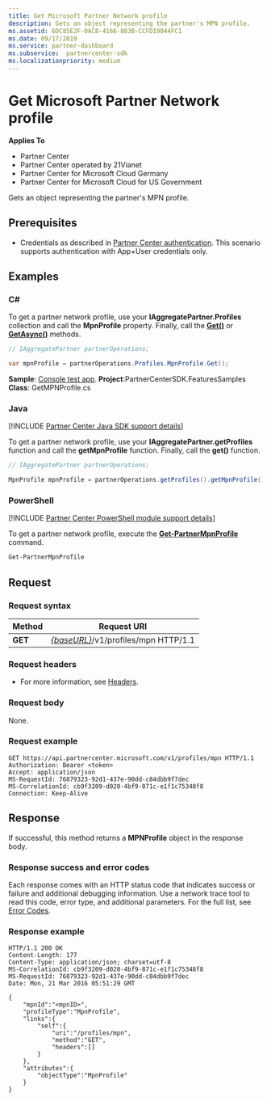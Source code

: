 ```yaml
---
title: Get Microsoft Partner Network profile
description: Gets an object representing the partner's MPN profile.
ms.assetid: 6DC85E2F-0AC8-4166-883B-CCFD19044FC1
ms.date: 09/17/2019
ms.service: partner-dashboard
ms.subservice:  partnercenter-sdk
ms.localizationpriority: medium
---
```


# Get Microsoft Partner Network profile

**Applies To**

- Partner Center
- Partner Center operated by 21Vianet
- Partner Center for Microsoft Cloud Germany
- Partner Center for Microsoft Cloud for US Government

Gets an object representing the partner's MPN profile.

## Prerequisites

- Credentials as described in [Partner Center authentication](partner-center-authentication.md). This scenario supports authentication with App+User credentials only.

## Examples

### C#

To get a partner network profile, use your **IAggregatePartner.Profiles** collection and call the **MpnProfile** property. Finally, call the [**Get()**](https://docs.microsoft.com/dotnet/api/microsoft.store.partnercenter.profiles.impnprofile.get) or [**GetAsync()**](https://docs.microsoft.com/dotnet/api/microsoft.store.partnercenter.profiles.impnprofile.getasync) methods.

``` csharp
// IAggregatePartner partnerOperations;

var mpnProfile = partnerOperations.Profiles.MpnProfile.Get();
```

**Sample**: [Console test app](console-test-app.md). **Project**:PartnerCenterSDK.FeaturesSamples **Class**: GetMPNProfile.cs

### Java

[!INCLUDE [Partner Center Java SDK support details](../includes/java-sdk-support.md)]

To get a partner network profile, use your **IAggregatePartner.getProfiles** function and call the **getMpnProfile** function. Finally, call the **get()** function.

```java
// IAggregatePartner partnerOperations;

MpnProfile mpnProfile = partnerOperations.getProfiles().getMpnProfile().get();
```

### PowerShell

[!INCLUDE [Partner Center PowerShell module support details](../includes/powershell-module-support.md)]

To get a partner network profile, execute the [**Get-PartnerMpnProfile**](https://github.com/Microsoft/Partner-Center-PowerShell/blob/master/docs/help/Get-PartnerMpnProfile.md) command.

```powershell
Get-PartnerMpnProfile
```

## Request

### Request syntax

| Method  | Request URI                                                          |
|---------|----------------------------------------------------------------------|
| **GET** | [*{baseURL}*](partner-center-rest-urls.md)/v1/profiles/mpn HTTP/1.1 |

### Request headers

- For more information, see [Headers](headers.md).

### Request body

None.

### Request example

```http
GET https://api.partnercenter.microsoft.com/v1/profiles/mpn HTTP/1.1
Authorization: Bearer <token>
Accept: application/json
MS-RequestId: 76879323-92d1-437e-90dd-c84dbb9f7dec
MS-CorrelationId: cb9f3209-d020-4bf9-871c-e1f1c75348f8
Connection: Keep-Alive
```

## Response

If successful, this method returns a **MPNProfile** object in the response body.

### Response success and error codes

Each response comes with an HTTP status code that indicates success or failure and additional debugging information. Use a network trace tool to read this code, error type, and additional parameters. For the full list, see [Error Codes](error-codes.md).

### Response example

```http
HTTP/1.1 200 OK
Content-Length: 177
Content-Type: application/json; charset=utf-8
MS-CorrelationId: cb9f3209-d020-4bf9-871c-e1f1c75348f8
MS-RequestId: 76879323-92d1-437e-90dd-c84dbb9f7dec
Date: Mon, 21 Mar 2016 05:51:29 GMT

{
    "mpnId":"<mpnID>",
    "profileType":"MpnProfile",
    "links":{
        "self":{
            "uri":"/profiles/mpn",
            "method":"GET",
            "headers":[]
        }
    },
    "attributes":{
        "objectType":"MpnProfile"
    }
}
```